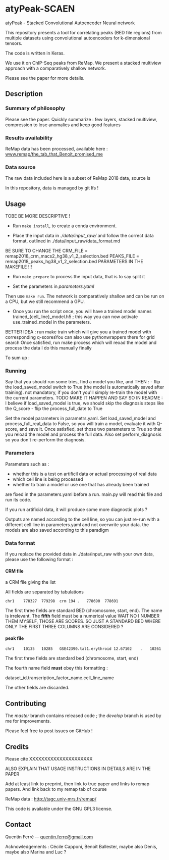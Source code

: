# atyPeak-SCAEN

atyPeak - Stacked Convolutional Autoencoder Neural network

This repository presents a tool for correlating peaks (BED file regions) from multiple datasets using convolutional autoencoders for k-dimensional tensors.

The code is written in Keras.

We use it on ChIP-Seq peaks from ReMap. We present a stacked multiview approach with a comparatively shallow network.

Please see the paper for more details.


## Description

### Summary of philosophy

Please see the paper. Quickly summarize : few layers, stacked multiview, compression to lose anomalies and keep good features


### Results availability

ReMap data has been processed, available here : www.remap/the_tab_that_Benoit_promised_me

### Data source

The raw data included here is a subset of ReMap 2018 data, source is <remap link>



In this repository, data is managed by git lfs !


## Usage

TOBE BE MORE DESCRIPTIVE !

- Run `make install`, to create a conda environment.

- Place the input data in *./data/input_raw/* and follow the correct data format, outlined in ./data/input_raw/data_format.md

BE SURE TO CHANGE THE CRM_FILE = remap2018_crm_macs2_hg38_v1_2_selection.bed
PEAKS_FILE = remap2018_peaks_hg38_v1_2_selection.bed PARAMETERS IN THE MAKEFILE !!!

- Run `make prepare` to process the input data, that is to say split it

- Set the parameters in *parameters.yaml*

Then use `make run`. The network is comparatively shallow and can be run on a CPU, but we still recommend a GPU.

- Once you run the script once, you will have a trained model names trained_{cell_line}_model.h5 ; this way you can now activate use_trained_model in the parameters.

BETTER IDEA : run make train which will give you a trained model with corresponding q-scoresYou can also use pythonwrappers there for grid search
Once satisfied, run make process which will reoad the model and process the data
  I do this manually finally



To sum up :

### Running


Say that you should run some tries, find a model you like, and THEN :
    - flip the load_saved_model switch to True (the model is automatically saved after training). not mandatory, if you don't you'll simply re-train the model with the current parameters.
        TODO MAKE IT HAPPEN AND SAY SO IN README : I believe if load_saved_model is true, we should skip the diagnosis steps like the Q_score
    - flip the process_full_date to True

Set the model parameters in parametrs.yaml. Set load_saved_model and process_full_real_data to False, so you will train a model, evaluate it with Q-score, and save it.
Once satisfied, set those two parameters to True so that you reload the model and process the full data. Also set perform_diagnosis so you don't re-perform the diagnosis.







### Parameters

Parameters such as :
- whether this is a test on artificil data or actual processing of real data
- which cell line is being processed
- whether to train a model or use one that has already been trained

are fixed in the parameters.yaml before a run. main.py will read this file and run its code.


If you run artificial data, it will produce some more diagnostic plots ?



Outputs are named according to the cell line, so you can just re-run with a different cell line in parameters.yaml and not overwrite your data. the models are also saved according to this paradigm






### Data format

If you replace the provided data in ./data/input_raw with your own data, please use the following format :

#### CRM file

a CRM file giving the list

All fields are separated by tabulations
```
chr1	778327	779298	crm	194	.	778690	778691
```
The first three fields are standard BED (chromosome, start, end). The name is irrelevant. The **fifth** field must be a numerical value
WAIT NO I NUMBER THEM MYSELF, THOSE ARE SCORES. SO JUST A STANDARD BED WHERE ONLY THE FIRST THREE COLUMNS ARE CONSIDERED ?


#### peak file

```
chr1	10135	10285	GSE42390.tal1.erythroid	12.67102	.	10261
```
The first three fields are standard bed (chromosome, start, end)

The fourth name field **must** obey this formatting :

dataset_id.transcription_factor_name.cell_line_name


The other fields are discarded.



## Contributing

The *master* branch contains released code ; the *develop* branch is used by me for improvements.

Please feel free to post issues on GitHub !





## Credits



Please cite XXXXXXXXXXXXXXXXXXXXX



ALSO EXPLAIN THAT USAGE INSTRUCTIONS IN DETAILS ARE IN THE PAPER


Add at least link to preprint, then link to true paper and links to remap papers. And link back to my remap tab of course




ReMap data :  http://tagc.univ-mrs.fr/remap/



This code is available under the GNU GPL3 license.



## Contact

Quentin Ferré -- quentin.ferre@gmail.com


 Acknowledgements : Cécile Capponi, Benoît Ballester, maybe also Denis, maybe also Marina and Luc ?
